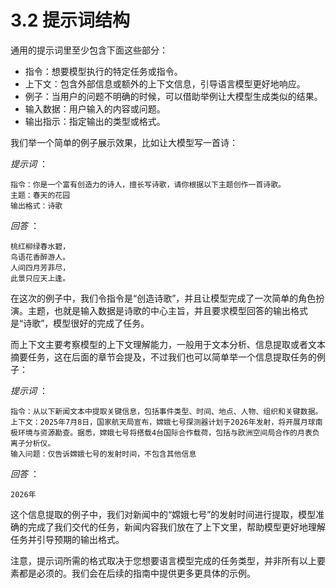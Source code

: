 # 3.2 提示词结构

通用的提示词里至少包含下面这些部分：

- 指令：想要模型执行的特定任务或指令。
- 上下文：包含外部信息或额外的上下文信息，引导语言模型更好地响应。
- 例子：当用户的问题不明确的时候，可以借助举例让大模型生成类似的结果。
- 输入数据：用户输入的内容或问题。
- 输出指示：指定输出的类型或格式。

我们举一个简单的例子展示效果，比如让大模型写一首诗：

*提示词* ：

```Plain
指令：你是一个富有创造力的诗人，擅长写诗歌，请你根据以下主题创作一首诗歌。
主题：春天的花园
输出格式：诗歌
```

*回答* ：

```Plain
桃红柳绿春水碧，
鸟语花香醉游人。
人间四月芳菲尽，
此景只应天上逢。
```

在这次的例子中，我们令指令是“创造诗歌”，并且让模型完成了一次简单的角色扮演。主题，也就是输入数据是诗歌的中心主旨，并且要求模型回答的输出格式是“诗歌”，模型很好的完成了任务。

而上下文主要考察模型的上下文理解能力，一般用于文本分析、信息提取或者文本摘要任务，这在后面的章节会提及，不过我们也可以简单举一个信息提取任务的例子：

*提示词* ：

```Plain
指令：从以下新闻文本中提取关键信息，包括事件类型、时间、地点、人物、组织和关键数据。
上下文：2025年7月8日，国家航天局宣布，嫦娥七号探测器计划于2026年发射，将开展月球南极环境与资源勘查。据悉，嫦娥七号将搭载4台国际合作载荷，包括与欧洲空间局合作的月表负离子分析仪。
输入问题：仅告诉嫦娥七号的发射时间，不包含其他信息
```

*回答* ：

```Plain
2026年
```

这个信息提取的例子中，我们对新闻中的“嫦娥七号”的发射时间进行提取，模型准确的完成了我们交代的任务，新闻内容我们放在了上下文里，帮助模型更好地理解任务并引导预期的输出格式。

注意，提示词所需的格式取决于您想要语言模型完成的任务类型，并非所有以上要素都是必须的。我们会在后续的指南中提供更多更具体的示例。